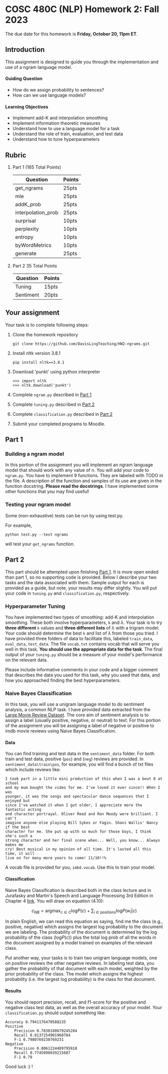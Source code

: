 # COSC 480C (NLP) Homework 2: Fall 2023

The due date for this homework is **Friday, October 20, 11pm ET**.

## Introduction

This assignment is designed to guide you through the implementation and use of a
ngram language model.

#### Guiding Question
- How do we assign probability to sentences? 
- How can we use language models? 

#### Learning Objectives
- Implement add-K and interpolation smoothing
- Implement information theoretic measures
- Understand how to use a language model for a task 
- Understand the role of train, evaluation, and test data
- Understand how to tune hyperparameters

## Rubric 

1. Part 1 (165 Total Points)

    | Question | Points |
    | -------- | ------ | 
    | get\_ngrams  |  25pts      | 
    | mle  |  25pts      | 
    | addK\_prob  |  25pts      | 
    | interpolation\_prob  |  25pts      | 
    | surprisal  |  10pts |
    | perplexity  |  10pts |
    | entropy | 10pts | 
    | byWordMetrics | 10pts |
    | generate | 25pts |

2. Part 2 35 Total Points

    | Question | Points |
    | -------- | ------ | 
    | Tuning | 15pts |
    | Sentiment | 20pts |


## Your assignment

Your task is to complete following steps:

1. Clone the homework repository

    ```
    git clone https://github.com/DavisLingTeaching/HW2-ngrams.git 
    ```

2. Install nltk version 3.8.1

    ```
    pip install nltk==3.8.1
    ```

3. Download 'punkt' using python interpreter

    ```
    >>> import nltk
    >>> nltk.download('punkt')
    ```

4. Complete `ngram.py` described in [Part 1](#part-1)
5. Complete `tuning.py` described in [Part 2](#part-2)
6. Complete `classification.py` described in [Part 2](#part-2)
7. Submit your completed programs to Moodle.

## Part 1

### Building a ngram model

In this portion of the assignment you will implement an ngram language model
that should work with any value of n. You will add your code to `ngram.py`. You
have to implement 9 functions. They are labeled with TODO in the file. A
description of the function and samples of its use are given in the function
docstring. **Please read the docstrings**. I have implemented some other
functions that you may find useful! 

### Testing your ngram model

Some (non-exhaustive) tests can be run by using test.py. 

For example, 

    python test.py --test ngrams

will test your `get_ngrams` function.


## Part 2

This part should be attempted upon finishing [Part 1](#part-1). It is more open
ended than part 1, so no supporting code is provided. Below I describe your two
tasks and the data associated with them. Sample output for each is provided as a
guide, but note, your results may differ slightly. You will put your code in
`tuning.py` and `classification.py`, respectively.   

### Hyperparameter Tuning

You have implemented two types of smoothing: add-K and interpolation smoothing.
These both involve hyperparameters, `k` and $\lambda$. Your task is to try
**three different** `k` values and **three different lists** of $\lambda$ with a trigram
model. Your code should determine the best `k` and list of $\lambda$ from those
you tried. I have provided three folders of data to facilitate this, labeled
`train_data`, `eval_data`, `test_data`. The file `vocab.txt` contains vocab that
will serve you well in this task. **You should use the appropriate data for
the task**. The final output of your `tuning.py` should be a measure of your
model's performance on the relevant data. 

Please include informative comments in your code and a bigger comment that
describes the data you used for this task, why you used that data, and how you
approached finding the best hyperparameters. 

### Naive Bayes Classification

In this task, you will use a unigram language model to do sentiment analysis, a
common NLP task. I have provided data extracted from the [Large Movie Review
Dataset](https://ai.stanford.edu/~amaas/data/sentiment/). The core aim of
sentiment analysis is to assign a label (usually positive, negative, or neutral)
to text. For this portion of the assignment you will be assigning a label of
negative or positive to imdb movie reviews using Naive Bayes Classification. 

#### Data

You can find training and test data in the `sentiment_data` folder. For both
train and test data, positive (`pos`) and (`neg`) reviews are provided. In
`sentiment_data\train\pos`, for example, you will find a bunch of txt files
which include reviews like: 

```
I took part in a little mini production of this when I was a bout 8 at school
and my mum bought the video for me. I've loved it ever since!! When I was
younger, it was the songs and spectacular dance sequences that I enjoyed but
since I've watched it when I got older, I appreciate more the fantastic acting
and character portrayal. Oliver Reed and Ron Moody were brilliant. I can't
imagine anyone else playing Bill Sykes or Fagin. Shani Wallis' Nancy if the best
character for me. She put up with so much for those boys, I think she's such a
strong character and her final scene when... Well, you know... Always makes me
cry! Best musical in my opinion of all time. It's lasted all this time, it will
live on for many more years to come! 11/10!!%
```

A vocab file is provided for you, `imbd.vocab`. Use this to train your model.

#### Classification 

Naive Bayes Classification is described both in the class lecture and in
Jurafasky and Martin's Speech and Language Processing 3rd Edition in Chapter 4
[link](https://web.stanford.edu/~jurafsky/slp3/4.pdf). You will draw on equation
(4.10): 

$$c_{NB} = \text{argmax}_{c\in C} \text{log} P(c) + \sum_{i\in \text{positions}} \text{log} P(w_i | c)$$

In plain English, we can read this equation as saying, find me the class (e.g.,
positive, negative) which assigns the largest log probability to the document we
are labeling. The probability of the document is determined by the log
probability of the class ($\text{log} P(c)$) plus the total log prob of all the
words in the document assigned by a model trained on examples of the relevant
class.  

Put another way, your tasks is to train two unigram language models, one on
positive reviews the other negative reviews. In labeling test data, you gather
the probability of that document with each model, weighted by the prior
probability of the class. The model which assigns the highest probability (i.e.
the largest log probability) is the class for that document. 


#### Results

You should report precision, recall, and f1-score for the positive and negative
class test data, as well as the overall accuracy of your model. Your `classification.py`
should output something like: 

```
Accuracy 0.7941176470588235
Positive
	Precision 0.7830188679245284
	Recall 0.8137254901960784
	F-1 0.7980769230769231
Negative
	Precision 0.8061224489795918
	Recall 0.7745098039215687
	F-1 0.79
```

Good luck :) !
